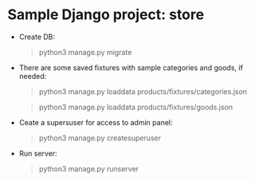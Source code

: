 # Sample Django project: store

- Create DB:
  >python3 manage.py migrate

- There are some saved fixtures with sample categories and goods, if needed:

  >python3 manage.py loaddata products/fixtures/categories.json

  >python3 manage.py loaddata products/fixtures/goods.json 

- Ceate a supersuser for access to admin panel:
  >python3 manage.py createsuperuser

- Run server:
  >python3 manage.py runserver
